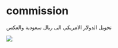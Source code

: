 # commission


تحويل الدولار الامريكي الى ريال سعودية والعكس


<img src="https://c.top4top.net/p_908szg4y1.png">
